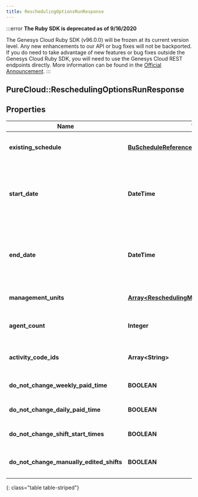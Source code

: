 ```yaml
---
title: ReschedulingOptionsRunResponse
---
```


:::error
**The Ruby SDK is deprecated as of 9/16/2020**

The Genesys Cloud Ruby SDK (v96.0.0) will be frozen at its current version level. Any new enhancements to our API or bug fixes will not be backported. If you do need to take advantage of new features or bug fixes outside the Genesys Cloud Ruby SDK, you will need to use the Genesys Cloud REST endpoints directly. More information can be found in the [Official Announcement](https://developer.mypurecloud.com/forum/t/announcement-genesys-cloud-ruby-sdk-end-of-life/8850).
:::


## PureCloud::ReschedulingOptionsRunResponse

## Properties

|Name | Type | Description | Notes|
|------------ | ------------- | ------------- | -------------|
| **existing_schedule** | [**BuScheduleReference**](BuScheduleReference.html) | The existing schedule to which this reschedule run applies | [optional] |
| **start_date** | **DateTime** | The start date of the period to reschedule. Date time is represented as an ISO-8601 string. For example: yyyy-MM-ddTHH:mm:ss.SSSZ | [optional] |
| **end_date** | **DateTime** | The end date of the period to reschedule. Date time is represented as an ISO-8601 string. For example: yyyy-MM-ddTHH:mm:ss.SSSZ | [optional] |
| **management_units** | [**Array&lt;ReschedulingManagementUnitResponse&gt;**](ReschedulingManagementUnitResponse.html) | Per-management unit rescheduling options | [optional] |
| **agent_count** | **Integer** | The number of agents to be considered in the reschedule | [optional] |
| **activity_code_ids** | **Array&lt;String&gt;** | The IDs of the activity codes being considered for reschedule | [optional] |
| **do_not_change_weekly_paid_time** | **BOOLEAN** | Whether weekly paid time is allowed to be changed | [optional] |
| **do_not_change_daily_paid_time** | **BOOLEAN** | Whether daily paid time is allowed to be changed | [optional] |
| **do_not_change_shift_start_times** | **BOOLEAN** | Whether shift start times are allowed to be changed | [optional] |
| **do_not_change_manually_edited_shifts** | **BOOLEAN** | Whether manually edited shifts are allowed to be changed | [optional] |
{: class="table table-striped"}


